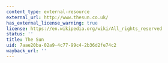 ```yaml
---
content_type: external-resource
external_url: http://www.thesun.co.uk/
has_external_license_warning: true
license: https://en.wikipedia.org/wiki/All_rights_reserved
status: ''
title: The Sun
uid: 7aae20ba-02a9-4c77-99c4-2b36d2fe74c2
wayback_url: ''
---
```

